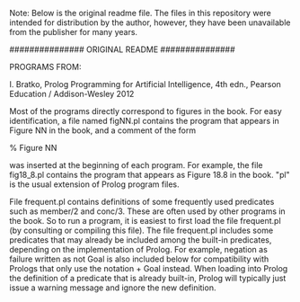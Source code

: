 
Note: Below is the original readme file. The files in this repository were intended for distribution by the author, however,
they have been unavailable from the publisher for many years.

###############
ORIGINAL README
###############


PROGRAMS FROM:

I. Bratko, Prolog Programming for Artificial Intelligence, 4th edn.,
Pearson Education / Addison-Wesley 2012


Most of the programs directly correspond to figures in the book. 
For easy identification, a file named figNN.pl contains the program that
appears in Figure NN in the book, and a comment of the form 

%  Figure NN 

was inserted at the beginning of each program. For example, the 
file fig18_8.pl contains the program that appears as Figure 18.8 
in the book. "pl" is the usual extension of Prolog program files.

File frequent.pl contains definitions of some frequently used predicates 
such as member/2 and conc/3. These are often used by other programs in the
book. So to run a program, it is easiest to first load the file frequent.pl 
(by consulting or compiling this file). The file frequent.pl includes 
some predicates that may already be included among the built-in predicates, 
depending on the implementation of Prolog. For example, negation as failure 
written as not Goal is also included below for compatibility with Prologs that 
only use the notation \+ Goal instead. When loading into Prolog the definition 
of a predicate that is already built-in, Prolog will typically just issue a 
warning message and ignore the new definition.
